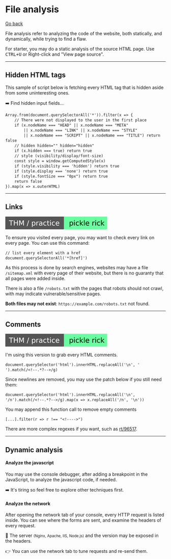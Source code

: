 # File analysis

[Go back](../index.md)

<div class="row row-cols-md-2"><div>

File analysis refer to analyzing the code of the website, both statically, and dynamically, while trying to find a flaw.

For starter, you may do a static analysis of the source HTML page. Use <kbd>CTRL+U</kbd> or Right-click and "View page source".
</div><div>
</div></div>

<hr class="sep-both">

## Hidden HTML tags

<div class="row row-cols-md-2"><div>

This sample of script below is fetching every HTML tag that is hidden aside from some uninteresting ones.

➡️ Find hidden input fields...
</div><div>

```javascript!
Array.from(document.querySelectorAll('*')).filter(x => {
    // There were not displayed to the user in the first place
    if (x.nodeName === "HEAD" || x.nodeName === "META"
        || x.nodeName === "LINK" || x.nodeName === "STYLE"
        || x.nodeName === "SCRIPT" || x.nodeName === "TITLE") return false
    // hidden hidden="" hidden="hidden"
    if (x.hidden === true) return true
    // style (visibility/display/font-size)
    const style = window.getComputedStyle(x)
    if (style.visibility === 'hidden') return true
    if (style.display === 'none') return true
    if (style.fontSize === "0px") return true
    return false
}).map(x => x.outerHTML)
```
</div></div>

<hr class="sep-both">

## Links

[![picklerick](../../../_badges/thm-p/picklerick.svg)](https://tryhackme.com/room/picklerick)

<div class="row row-cols-md-2"><div>

To ensure you visited every page, you may want to check every link on every page. You can use this command:

```javascript!
// list every element with a href
document.querySelectorAll('*[href]') 
```

As this process is done by search engines, websites may have a file `/sitemap.xml` with every page of their website, but there is no guaranty that all pages were added inside.
</div><div>

There is also a file `/robots.txt` with the pages that robots should not crawl, with may indicate vulnerable/sensitive pages.

**Both files may not exist**: `https://example.com/robots.txt` not found.
</div></div>

<hr class="sep-both">

## Comments

[![picklerick](../../../_badges/thm-p/picklerick.svg)](https://tryhackme.com/room/picklerick)

<div class="row row-cols-md-2"><div>

I'm using this version to grab every HTML comments.

```javascript!
document.querySelector('html').innerHTML.replaceAll('\n', ' ').match(/<!--.*?-->/g)
```

Since newlines are removed, you may use the patch below if you still need them:

```javascript!
document.querySelector('html').innerHTML.replaceAll('\n', '/n').match(/<!--.*?-->/g).map(x => x.replaceAll('/n', '\n'))
```
</div><div>

You may append this function call to remove empty comments

```javascript!
[...].filter(r => r !== "<!---->")
```

There are more complex regexes if you want, such as [rt/96517](https://www.regextester.com/96517).
</div></div>

<hr class="sep-both">

## Dynamic analysis

<div class="row row-cols-md-2"><div>

#### Analyze the javascript

You may use the console debugger, after adding a breakpoint in the JavaScript, to analyze the javascript code, if needed.

➡️ It's tiring so feel free to explore other techniques first.
</div><div>

#### Analyze the network

After opening the network tab of your console, every HTTP request is listed inside. You can see where the forms are sent, and examine the headers of every request.

🔑 The server <small>(Nginx, Apache, IIS, Node.js)</small> and the version may be exposed in the headers.

👉 You can use the network tab to tune requests and re-send them.
</div></div>